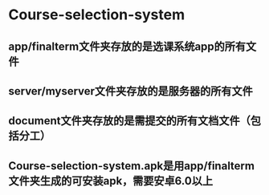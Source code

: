 # Course-selection-system

## app/finalterm文件夹存放的是选课系统app的所有文件
## server/myserver文件夹存放的是服务器的所有文件
## document文件夹存放的是需提交的所有文档文件（包括分工）
## Course-selection-system.apk是用app/finalterm文件夹生成的可安装apk，需要安卓6.0以上


